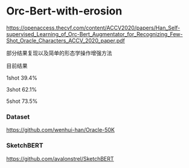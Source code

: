 # Orc-Bert-with-erosion

https://openaccess.thecvf.com/content/ACCV2020/papers/Han_Self-supervised_Learning_of_Orc-Bert_Augmentator_for_Recognizing_Few-Shot_Oracle_Characters_ACCV_2020_paper.pdf

部分结果复现以及简单的形态学操作增强方法

目前结果

1shot 39.4%

3shot 62.1%

5shot 73.5%

### Dataset
https://github.com/wenhui-han/Oracle-50K

### SketchBERT
https://github.com/avalonstrel/SketchBERT
